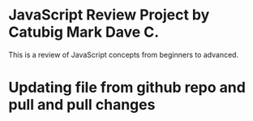 # JavaScript Review Project by Catubig Mark Dave C.
This is a review of JavaScript concepts from beginners to advanced.

# Updating file from github repo and pull  and pull changes

